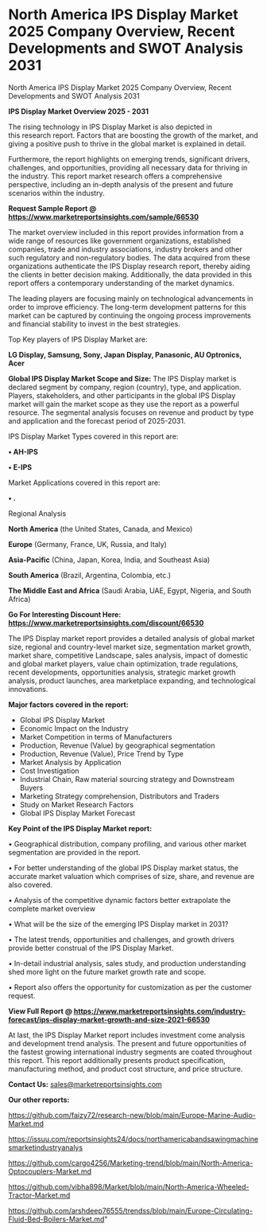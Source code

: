 # North America IPS Display Market 2025 Company Overview, Recent Developments and SWOT Analysis 2031
North America IPS Display Market 2025 Company Overview, Recent Developments and SWOT Analysis 2031

<Strong> IPS Display Market Overview 2025 - 2031</strong>

The rising technology in IPS Display Market is also depicted in this research report. Factors that are boosting the growth of the market, and giving a positive push to thrive in the global market is explained in detail.

Furthermore, the report highlights on emerging trends, significant drivers, challenges, and opportunities, providing all necessary data for thriving in the industry. This report market research offers a comprehensive perspective, including an in-depth analysis of the present and future scenarios within the industry.

<strong>Request Sample Report @ <a href=https://www.marketreportsinsights.com/sample/66530>https://www.marketreportsinsights.com/sample/66530</a></strong>

The market overview included in this report provides information from a wide range of resources like government organizations, established companies, trade and industry associations, industry brokers and other such regulatory and non-regulatory bodies. The data acquired from these organizations authenticate the IPS Display research report, thereby aiding the clients in better decision making. Additionally, the data provided in this report offers a contemporary understanding of the market dynamics.

The leading players are focusing mainly on technological advancements in order to improve efficiency. The long-term development patterns for this market can be captured by continuing the ongoing process improvements and financial stability to invest in the best strategies.

Top Key players of IPS Display Market are:

<strong>LG Display, Samsung, Sony, Japan Display, Panasonic, AU Optronics, Acer</strong>

<strong><b>Global IPS Display Market Scope and Size:</b></strong>
The IPS Display market is declared segment by company, region (country), type, and application. Players, stakeholders, and other participants in the global IPS Display market will gain the market scope as they use the report as a powerful resource. The segmental analysis focuses on revenue and product by type and application and the forecast period of 2025-2031.

IPS Display Market Types covered in this report are:

<strong>• AH-IPS

• E-IPS</strong>

Market Applications covered in this report are:

<strong>• .</strong> 

Regional Analysis

<strong>North America</strong> (the United States, Canada, and Mexico)

<strong>Europe</strong> (Germany, France, UK, Russia, and Italy)

<strong>Asia-Pacific</strong> (China, Japan, Korea, India, and Southeast Asia)

<strong>South America</strong> (Brazil, Argentina, Colombia, etc.)

<strong>The Middle East and Africa</strong> (Saudi Arabia, UAE, Egypt, Nigeria, and South Africa)

<strong>Go For Interesting Discount Here: <a href=https://www.marketreportsinsights.com/discount/66530>https://www.marketreportsinsights.com/discount/66530</a></strong>

The IPS Display market report provides a detailed analysis of global market size, regional and country-level market size, segmentation market growth, market share, competitive Landscape, sales analysis, impact of domestic and global market players, value chain optimization, trade regulations, recent developments, opportunities analysis, strategic market growth analysis, product launches, area marketplace expanding, and technological innovations.

<strong><b>Major factors covered in the report:</b></strong>
<ul>
  <li>Global IPS Display Market </li>
  <li>Economic Impact on the Industry</li>
  <li>Market Competition in terms of Manufacturers</li>
  <li>Production, Revenue (Value) by geographical segmentation</li>
  <li>Production, Revenue (Value), Price Trend by Type</li>
  <li>Market Analysis by Application</li>
  <li>Cost Investigation</li>
  <li>Industrial Chain, Raw material sourcing strategy and Downstream Buyers</li>
  <li>Marketing Strategy comprehension, Distributors and Traders</li>
  <li>Study on Market Research Factors</li>
  <li>Global IPS Display Market Forecast</li>
</ul>

<strong><b>Key Point of the IPS Display Market report:</b></strong>

• Geographical distribution, company profiling, and various other market segmentation are provided in the report.

• For better understanding of the global IPS Display market status, the accurate market valuation which comprises of size, share, and revenue are also covered.

• Analysis of the competitive dynamic factors better extrapolate the complete market overview

• What will be the size of the emerging IPS Display market in 2031?

• The latest trends, opportunities and challenges, and growth drivers provide better construal of the IPS Display Market.

• In-detail industrial analysis, sales study, and production understanding shed more light on the future market growth rate and scope.

• Report also offers the opportunity for customization as per the customer request.

<strong><b>View Full Report @ <a href=https://www.marketreportsinsights.com/industry-forecast/ips-display-market-growth-and-size-2021-66530>https://www.marketreportsinsights.com/industry-forecast/ips-display-market-growth-and-size-2021-66530</a></b></strong>


At last, the IPS Display Market report includes investment come analysis and development trend analysis. The present and future opportunities of the fastest growing international industry segments are coated throughout this report. This report additionally presents product specification, manufacturing method, and product cost structure, and price structure.

<strong>Contact Us:</strong>
sales@marketreportsinsights.com

<strong>Our other reports:</strong>

<a href=https://github.com/faizy72/research-new/blob/main/Europe-Marine-Audio-Market.md>https://github.com/faizy72/research-new/blob/main/Europe-Marine-Audio-Market.md</a>

<a href=https://issuu.com/reportsinsights24/docs/northamericabandsawingmachinesmarketindustryanalys>https://issuu.com/reportsinsights24/docs/northamericabandsawingmachinesmarketindustryanalys</a>

<a href=https://github.com/cargo4256/Marketing-trend/blob/main/North-America-Optocouplers-Market.md>https://github.com/cargo4256/Marketing-trend/blob/main/North-America-Optocouplers-Market.md</a>

<a href=https://github.com/vibha898/Market/blob/main/North-America-Wheeled-Tractor-Market.md>https://github.com/vibha898/Market/blob/main/North-America-Wheeled-Tractor-Market.md</a>

<a href=https://github.com/arshdeep76555/trendss/blob/main/Europe-Circulating-Fluid-Bed-Boilers-Market.md>https://github.com/arshdeep76555/trendss/blob/main/Europe-Circulating-Fluid-Bed-Boilers-Market.md</a>"
